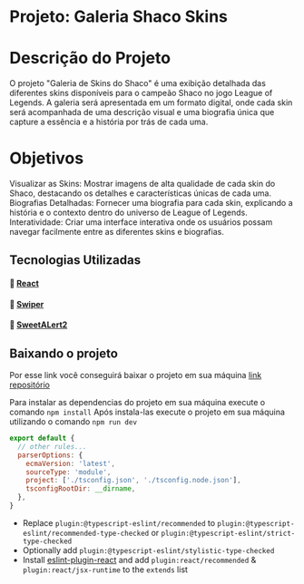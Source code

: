 # Projeto: Galeria Shaco Skins

# Descrição do Projeto
O projeto "Galeria de Skins do Shaco" é uma exibição detalhada das diferentes skins disponíveis para o campeão Shaco no jogo League of Legends. A galeria será apresentada em um formato digital, onde cada skin será acompanhada de uma descrição visual e uma biografia única que capture a essência e a história por trás de cada uma.

# Objetivos
Visualizar as Skins: Mostrar imagens de alta qualidade de cada skin do Shaco, destacando os detalhes e características únicas de cada uma.
Biografias Detalhadas: Fornecer uma biografia para cada skin, explicando a história e o contexto dentro do universo de League of Legends.
Interatividade: Criar uma interface interativa onde os usuários possam navegar facilmente entre as diferentes skins e biografias.

## Tecnologias Utilizadas

#### :link: [React](https://reactjs.org/docs/getting-started.html)
#### :link: [Swiper](https://swiperjs.com/get-started) 
#### :link: [SweetALert2](https://sweetalert2.github.io/)

## Baixando o projeto

Por esse link você conseguirá baixar o projeto em sua máquina [link repositório](https://github.com/KaKarlinn/Shaco-Skins.git) 

Para instalar as dependencias do projeto em sua máquina execute o comando `npm install`
Após instala-las execute o projeto em sua máquina utilizando o comando `npm run dev`

```js
export default {
  // other rules...
  parserOptions: {
    ecmaVersion: 'latest',
    sourceType: 'module',
    project: ['./tsconfig.json', './tsconfig.node.json'],
    tsconfigRootDir: __dirname,
  },
}
```

- Replace `plugin:@typescript-eslint/recommended` to `plugin:@typescript-eslint/recommended-type-checked` or `plugin:@typescript-eslint/strict-type-checked`
- Optionally add `plugin:@typescript-eslint/stylistic-type-checked`
- Install [eslint-plugin-react](https://github.com/jsx-eslint/eslint-plugin-react) and add `plugin:react/recommended` & `plugin:react/jsx-runtime` to the `extends` list
